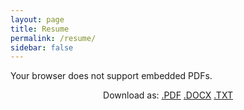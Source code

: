 ```yaml
---
layout: page
title: Resume
permalink: /resume/
sidebar: false
---
```


<object width="100%" height="620px" class="resume-container" data="{{site.baseurl}}/docs/online_resume.pdf">
    Your browser does not support embedded PDFs.
</object>
<p style="text-align:center;">Download as: <a href="{{site.baseurl}}/docs/online_resume.pdf">.PDF</a> <a href="{{site.baseurl}}/docs/online_resume.docx">.DOCX</a> <a href="{{site.baseurl}}/docs/online_resume.txt">.TXT</a></p>
